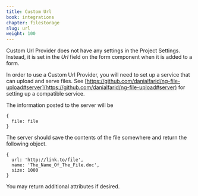 ```yaml
---
title: Custom Url
book: integrations
chapter: filestorage
slug: url
weight: 100
---
```

Custom Url Provider does not have any settings in the Project Settings. Instead, it is set in the *Url* field on the form component when it is added to a form.

In order to use a Custom Url Provider, you will need to set up a service that can upload and serve files. See [https://github.com/danialfarid/ng-file-upload#server](https://github.com/danialfarid/ng-file-upload#server) for setting up a compatible service.

The information posted to the server will be 

```
{
  file: file
}
```

The server should save the contents of the file somewhere and return the following object.

```
{
  url: 'http://link.to/file',
  name: 'The_Name_Of_The_File.doc',
  size: 1000
}
```

You may return additional attributes if desired.